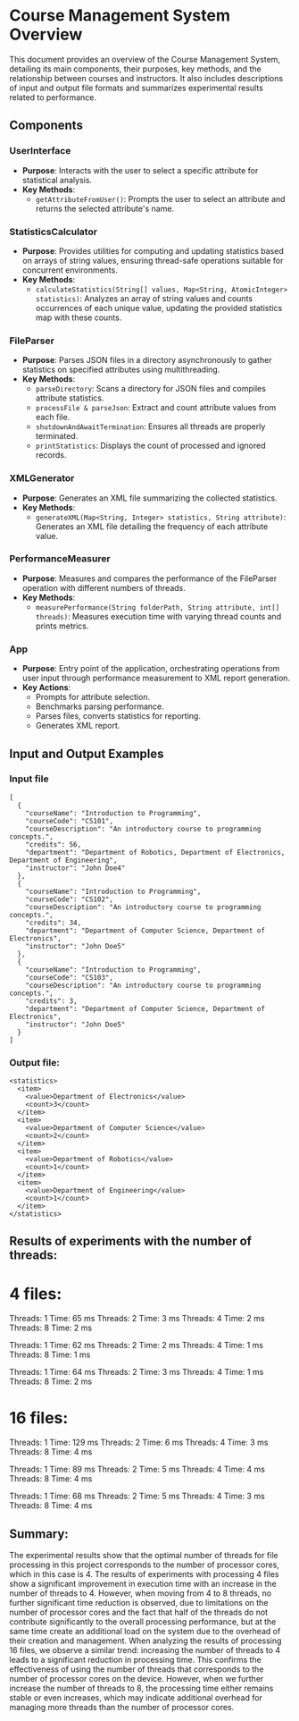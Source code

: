 # Course Management System Overview

This document provides an overview of the Course Management System, detailing its main components, their purposes, key methods, and the relationship between courses and instructors. It also includes descriptions of input and output file formats and summarizes experimental results related to performance.

## Components

### UserInterface

- **Purpose**: Interacts with the user to select a specific attribute for statistical analysis.
- **Key Methods**:
  - `getAttributeFromUser()`: Prompts the user to select an attribute and returns the selected attribute's name.

### StatisticsCalculator

- **Purpose**: Provides utilities for computing and updating statistics based on arrays of string values, ensuring thread-safe operations suitable for concurrent environments.
- **Key Methods**:
  - `calculateStatistics(String[] values, Map<String, AtomicInteger> statistics)`: Analyzes an array of string values and counts occurrences of each unique value, updating the provided statistics map with these counts.

### FileParser

- **Purpose**: Parses JSON files in a directory asynchronously to gather statistics on specified attributes using multithreading.
- **Key Methods**:
  - `parseDirectory`: Scans a directory for JSON files and compiles attribute statistics.
  - `processFile & parseJson`: Extract and count attribute values from each file.
  - `shutdownAndAwaitTermination`: Ensures all threads are properly terminated.
  - `printStatistics`: Displays the count of processed and ignored records.

### XMLGenerator

- **Purpose**: Generates an XML file summarizing the collected statistics.
- **Key Methods**:
  - `generateXML(Map<String, Integer> statistics, String attribute)`: Generates an XML file detailing the frequency of each attribute value.

### PerformanceMeasurer

- **Purpose**: Measures and compares the performance of the FileParser operation with different numbers of threads.
- **Key Methods**:
  - `measurePerformance(String folderPath, String attribute, int[] threads)`: Measures execution time with varying thread counts and prints metrics.

### App

- **Purpose**: Entry point of the application, orchestrating operations from user input through performance measurement to XML report generation.
- **Key Actions**:
  - Prompts for attribute selection.
  - Benchmarks parsing performance.
  - Parses files, converts statistics for reporting.
  - Generates XML report.

## Input and Output Examples

### Input file

```
[
  {
    "courseName": "Introduction to Programming",
    "courseCode": "CS101",
    "courseDescription": "An introductory course to programming concepts.",
    "credits": 56,
    "department": "Department of Robotics, Department of Electronics, Department of Engineering",
    "instructor": "John Doe4"
  },
  {
    "courseName": "Introduction to Programming",
    "courseCode": "CS102",
    "courseDescription": "An introductory course to programming concepts.",
    "credits": 34,
    "department": "Department of Computer Science, Department of Electronics",
    "instructor": "John Doe5"
  },
  {
    "courseName": "Introduction to Programming",
    "courseCode": "CS103",
    "courseDescription": "An introductory course to programming concepts.",
    "credits": 3,
    "department": "Department of Computer Science, Department of Electronics",
    "instructor": "John Doe5"
  }
]
```

### Output file:

```
<statistics>
  <item>
    <value>Department of Electronics</value>
    <count>3</count>
  </item>
  <item>
    <value>Department of Computer Science</value>
    <count>2</count>
  </item>
  <item>
    <value>Department of Robotics</value>
    <count>1</count>
  </item>
  <item>
    <value>Department of Engineering</value>
    <count>1</count>
  </item>
</statistics>
```

## Results of experiments with the number of threads:

# 4 files:

Threads: 1 Time: 65 ms
Threads: 2 Time: 3 ms
Threads: 4 Time: 2 ms
Threads: 8 Time: 2 ms

Threads: 1 Time: 62 ms
Threads: 2 Time: 2 ms
Threads: 4 Time: 1 ms
Threads: 8 Time: 1 ms

Threads: 1 Time: 64 ms
Threads: 2 Time: 3 ms
Threads: 4 Time: 1 ms
Threads: 8 Time: 2 ms


# 16 files:

Threads: 1 Time: 129 ms
Threads: 2 Time: 6 ms
Threads: 4 Time: 3 ms
Threads: 8 Time: 4 ms

Threads: 1 Time: 89 ms
Threads: 2 Time: 5 ms
Threads: 4 Time: 4 ms
Threads: 8 Time: 4 ms

Threads: 1 Time: 68 ms
Threads: 2 Time: 5 ms
Threads: 4 Time: 3 ms
Threads: 8 Time: 4 ms


## Summary:
The experimental results show that the optimal number of threads for file processing in this project corresponds to the number of processor cores, which in this case is 4. 
The results of experiments with processing 4 files show a significant improvement in execution time with an increase in the number of threads to 4. However, when moving from 4 to 8 threads, no further significant time reduction is observed, due to limitations on the number of processor cores and the fact that half of the threads do not contribute significantly to the overall processing performance, but at the same time create an additional load on the system due to the overhead of their creation and management.
When analyzing the results of processing 16 files, we observe a similar trend: increasing the number of threads to 4 leads to a significant reduction in processing time. This confirms the effectiveness of using the number of threads that corresponds to the number of processor cores on the device. However, when we further increase the number of threads to 8, the processing time either remains stable or even increases, which may indicate additional overhead for managing more threads than the number of processor cores.
